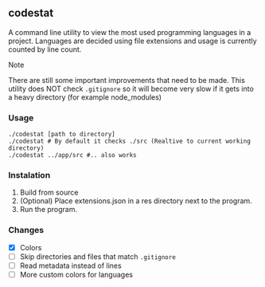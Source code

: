 ## codestat
A command line utility to view the most used programming languages in a project. Languages are decided using file extensions and usage is currently counted by line count.

> [!NOTE]
> There are still some important improvements that need to be made. This utility does NOT check `.gitignore` so it will become very slow if it gets into a heavy directory (for example node_modules)

### Usage
```
./codestat [path to directory]
./codestat # By default it checks ./src (Realtive to current working directory)
./codestat ../app/src #.. also works
```

### Instalation
1. Build from source
2. (Optional) Place extensions.json in a res directory next to the program.
3. Run the program.

### Changes
- [x] Colors
- [ ] Skip directories and files that match `.gitignore`
- [ ] Read metadata instead of lines
- [ ] More custom colors for languages

